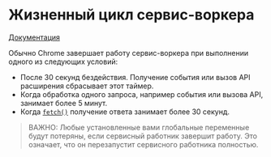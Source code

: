 # Жизненный цикл сервис-воркера

[Документация](https://developer.chrome.com/docs/extensions/develop/concepts/service-workers/lifecycle)


Обычно Chrome завершает работу сервис-воркера при выполнении одного из следующих условий:

- После 30 секунд бездействия. Получение события или вызов API расширения сбрасывает этот таймер.
- Когда обработка одного запроса, например события или вызова API, занимает более 5 минут.
- Когда [`fetch()`](https://developer.mozilla.org/docs/Web/API/fetch) получение ответа занимает более 30 секунд.

>ВАЖНО: Любые установленные вами глобальные переменные будут потеряны, если сервисный работник завершит работу. Это означает, что он перезапустит сервисного работника полностью.

